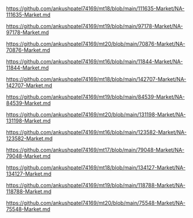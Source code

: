 <p><a href="https://github.com/ankushpatel74169/mt18/blob/main/111635-Market/NA-111635-Market.md">https://github.com/ankushpatel74169/mt18/blob/main/111635-Market/NA-111635-Market.md</a></p><p><a href="https://github.com/ankushpatel74169/mt19/blob/main/97178-Market/NA-97178-Market.md">https://github.com/ankushpatel74169/mt19/blob/main/97178-Market/NA-97178-Market.md</a></p><p><a href="https://github.com/ankushpatel74169/mt20/blob/main/70876-Market/NA-70876-Market.md">https://github.com/ankushpatel74169/mt20/blob/main/70876-Market/NA-70876-Market.md</a></p><p><a href="https://github.com/ankushpatel74169/mt16/blob/main/11844-Market/NA-11844-Market.md">https://github.com/ankushpatel74169/mt16/blob/main/11844-Market/NA-11844-Market.md</a></p><p><a href="https://github.com/ankushpatel74169/mt18/blob/main/142707-Market/NA-142707-Market.md">https://github.com/ankushpatel74169/mt18/blob/main/142707-Market/NA-142707-Market.md</a></p><p><a href="https://github.com/ankushpatel74169/mt19/blob/main/84539-Market/NA-84539-Market.md">https://github.com/ankushpatel74169/mt19/blob/main/84539-Market/NA-84539-Market.md</a></p><p><a href="https://github.com/ankushpatel74169/mt20/blob/main/131198-Market/NA-131198-Market.md">https://github.com/ankushpatel74169/mt20/blob/main/131198-Market/NA-131198-Market.md</a></p><p><a href="https://github.com/ankushpatel74169/mt16/blob/main/123582-Market/NA-123582-Market.md">https://github.com/ankushpatel74169/mt16/blob/main/123582-Market/NA-123582-Market.md</a></p><p><a href="https://github.com/ankushpatel74169/mt17/blob/main/79048-Market/NA-79048-Market.md">https://github.com/ankushpatel74169/mt17/blob/main/79048-Market/NA-79048-Market.md</a></p><p><a href="https://github.com/ankushpatel74169/mt18/blob/main/134127-Market/NA-134127-Market.md">https://github.com/ankushpatel74169/mt18/blob/main/134127-Market/NA-134127-Market.md</a></p><p><a href="https://github.com/ankushpatel74169/mt19/blob/main/118788-Market/NA-118788-Market.md">https://github.com/ankushpatel74169/mt19/blob/main/118788-Market/NA-118788-Market.md</a></p><p><a href="https://github.com/ankushpatel74169/mt20/blob/main/75548-Market/NA-75548-Market.md">https://github.com/ankushpatel74169/mt20/blob/main/75548-Market/NA-75548-Market.md</a></p>
